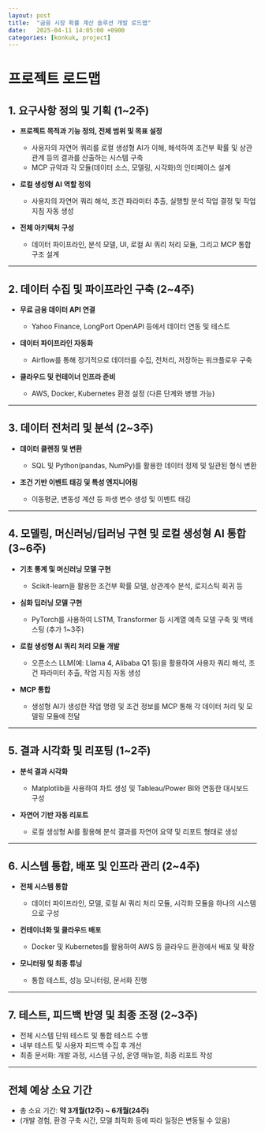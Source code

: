 ```yaml
---
layout: post
title:  "금융 시장 확률 계산 솔루션 개발 로드맵"
date:   2025-04-11 14:05:00 +0900
categories: [konkuk, project]
--- 
```

# 프로젝트 로드맵

## 1. 요구사항 정의 및 기획 (1~2주)

- **프로젝트 목적과 기능 정의, 전체 범위 및 목표 설정**  
  - 사용자의 자연어 쿼리를 로컬 생성형 AI가 이해, 해석하여 조건부 확률 및 상관관계 등의 결과를 산출하는 시스템 구축  
  - MCP 규약과 각 모듈(데이터 소스, 모델링, 시각화)의 인터페이스 설계

- **로컬 생성형 AI 역할 정의**  
  - 사용자의 자연어 쿼리 해석, 조건 파라미터 추출, 실행할 분석 작업 결정 및 작업 지침 자동 생성

- **전체 아키텍처 구성**  
  - 데이터 파이프라인, 분석 모델, UI, 로컬 AI 쿼리 처리 모듈, 그리고 MCP 통합 구조 설계

---

## 2. 데이터 수집 및 파이프라인 구축 (2~4주)

- **무료 금융 데이터 API 연결**  
  - Yahoo Finance, LongPort OpenAPI 등에서 데이터 연동 및 테스트 

- **데이터 파이프라인 자동화**  
  - Airflow를 통해 정기적으로 데이터를 수집, 전처리, 저장하는 워크플로우 구축

- **클라우드 및 컨테이너 인프라 준비**  
  - AWS, Docker, Kubernetes 환경 설정 (다른 단계와 병행 가능)

---

## 3. 데이터 전처리 및 분석 (2~3주)

- **데이터 클렌징 및 변환**  
  - SQL 및 Python(pandas, NumPy)를 활용한 데이터 정제 및 일관된 형식 변환

- **조건 기반 이벤트 태깅 및 특성 엔지니어링**  
  - 이동평균, 변동성 계산 등 파생 변수 생성 및 이벤트 태깅

---

## 4. 모델링, 머신러닝/딥러닝 구현 및 로컬 생성형 AI 통합 (3~6주)

- **기초 통계 및 머신러닝 모델 구현**  
  - Scikit-learn을 활용한 조건부 확률 모델, 상관계수 분석, 로지스틱 회귀 등

- **심화 딥러닝 모델 구현**  
  - PyTorch를 사용하여 LSTM, Transformer 등 시계열 예측 모델 구축 및 백테스팅 (추가 1~3주)

- **로컬 생성형 AI 쿼리 처리 모듈 개발**  
  - 오픈소스 LLM(예: Llama 4, Alibaba Q1 등)을 활용하여 사용자 쿼리 해석, 조건 파라미터 추출, 작업 지침 자동 생성

- **MCP 통합**  
  - 생성형 AI가 생성한 작업 명령 및 조건 정보를 MCP 통해 각 데이터 처리 및 모델링 모듈에 전달

---

## 5. 결과 시각화 및 리포팅 (1~2주)

- **분석 결과 시각화**  
  - Matplotlib을 사용하여 차트 생성 및 Tableau/Power BI와 연동한 대시보드 구성

- **자연어 기반 자동 리포트**  
  - 로컬 생성형 AI를 활용해 분석 결과를 자연어 요약 및 리포트 형태로 생성

---

## 6. 시스템 통합, 배포 및 인프라 관리 (2~4주)

- **전체 시스템 통합**  
  - 데이터 파이프라인, 모델, 로컬 AI 쿼리 처리 모듈, 시각화 모듈을 하나의 시스템으로 구성

- **컨테이너화 및 클라우드 배포**  
  - Docker 및 Kubernetes를 활용하여 AWS 등 클라우드 환경에서 배포 및 확장

- **모니터링 및 최종 튜닝**  
  - 통합 테스트, 성능 모니터링, 문서화 진행

---

## 7. 테스트, 피드백 반영 및 최종 조정 (2~3주)

- 전체 시스템 단위 테스트 및 통합 테스트 수행  
- 내부 테스트 및 사용자 피드백 수집 후 개선  
- 최종 문서화: 개발 과정, 시스템 구성, 운영 매뉴얼, 최종 리포트 작성

---

## 전체 예상 소요 기간

- 총 소요 기간: **약 3개월(12주) ~ 6개월(24주)**  
- (개발 경험, 환경 구축 시간, 모델 최적화 등에 따라 일정은 변동될 수 있음)
